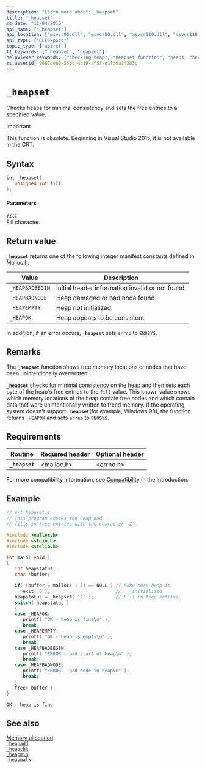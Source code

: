 ```yaml
---
description: "Learn more about: _heapset"
title: "_heapset"
ms.date: "11/04/2016"
api_name: ["_heapset"]
api_location: ["msvcr90.dll", "msvcr80.dll", "msvcr110.dll", "msvcr110_clr0400.dll", "msvcrt.dll", "msvcr120.dll", "msvcr100.dll"]
api_type: ["DLLExport"]
topic_type: ["apiref"]
f1_keywords: ["_heapset", "heapset"]
helpviewer_keywords: ["checking heap", "heapset function", "heaps, checking", "debugging [CRT], heap-related problems", "_heapset function"]
ms.assetid: 9667eeb0-55bc-4c19-af5f-d1fd0a142b3c
---
```

# `_heapset`

Checks heaps for minimal consistency and sets the free entries to a specified value.

> [!IMPORTANT]
> This function is obsolete. Beginning in Visual Studio 2015, it is not available in the CRT.

## Syntax

```C
int _heapset(
   unsigned int fill
);
```

#### Parameters

*`fill`*\
Fill character.

## Return value

**`_heapset`** returns one of the following integer manifest constants defined in Malloc.h.

| Value | Description |
|---|---|
| `_HEAPBADBEGIN` | Initial header information invalid or not found. |
| `_HEAPBADNODE` | Heap damaged or bad node found. |
| `_HEAPEMPTY` | Heap not initialized. |
| `_HEAPOK` | Heap appears to be consistent. |

In addition, if an error occurs, **`_heapset`** sets `errno` to `ENOSYS`.

## Remarks

The **`_heapset`** function shows free memory locations or nodes that have been unintentionally overwritten.

**`_heapset`** checks for minimal consistency on the heap and then sets each byte of the heap's free entries to the `fill` value. This known value shows which memory locations of the heap contain free nodes and which contain data that were unintentionally written to freed memory. If the operating system doesn't support **`_heapset`**(for example, Windows 98), the function returns `_HEAPOK` and sets `errno` to `ENOSYS`.

## Requirements

| Routine | Required header | Optional header |
|---|---|---|
| **`_heapset`** | \<malloc.h> | \<errno.h> |

For more compatibility information, see [Compatibility](./compatibility.md) in the Introduction.

## Example

```c
// crt_heapset.c
// This program checks the heap and
// fills in free entries with the character 'Z'.

#include <malloc.h>
#include <stdio.h>
#include <stdlib.h>

int main( void )
{
   int heapstatus;
   char *buffer;

   if( (buffer = malloc( 1 )) == NULL ) // Make sure heap is
      exit( 0 );                        //    initialized
   heapstatus = _heapset( 'Z' );        // Fill in free entries
   switch( heapstatus )
   {
   case _HEAPOK:
      printf( "OK - heap is fine\n" );
      break;
   case _HEAPEMPTY:
      printf( "OK - heap is empty\n" );
      break;
   case _HEAPBADBEGIN:
      printf( "ERROR - bad start of heap\n" );
      break;
   case _HEAPBADNODE:
      printf( "ERROR - bad node in heap\n" );
      break;
   }
   free( buffer );
}
```

```Output
OK - heap is fine
```

## See also

[Memory allocation](./memory-allocation.md)\
[`_heapadd`](./heapadd.md)\
[`_heapchk`](./reference/heapchk.md)\
[`_heapmin`](./reference/heapmin.md)\
[`_heapwalk`](./reference/heapwalk.md)
